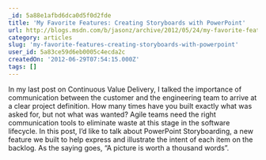```yaml
---
_id: 5a88e1afbd6dca0d5f0d2fde
title: 'My Favorite Features: Creating Storyboards with PowerPoint'
url: http://blogs.msdn.com/b/jasonz/archive/2012/05/24/my-favorite-features-creating-storyboards-with-powerpoint.aspx
category: articles
slug: 'my-favorite-features-creating-storyboards-with-powerpoint'
user_id: 5a83ce59d6eb0005c4ecda2c
createdOn: '2012-06-29T07:54:15.000Z'
tags: []
---
```


In my last post on Continuous Value Delivery, I talked the importance of communication between the customer and the engineering team to arrive at a clear project definition. How many times have you built exactly what was asked for, but not what was wanted? Agile teams need the right communication tools to eliminate waste at this stage in the software lifecycle. In this post, I’d like to talk about PowerPoint Storyboarding, a new feature we built to help express and illustrate the intent of each item on the backlog. As the saying goes, “A picture is worth a thousand words”.

